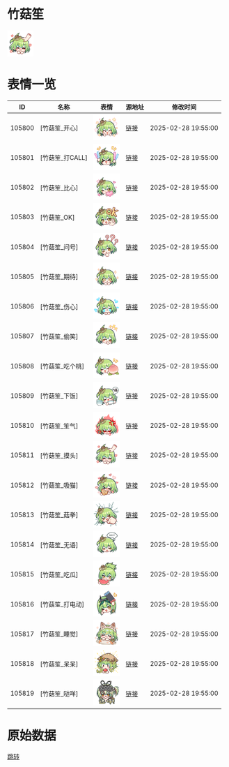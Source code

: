 # 竹菇笙

<img src="./cover.png" height="60" alt="cover" />

# 表情一览

|ID|名称|表情|源地址|修改时间|
|----|----|----|----|----|
|105800|[竹菇笙_开心]|<img src="./pic/105800_%5B竹菇笙_开心%5D.png" height="60" alt="开心"/>|[链接](https://i0.hdslb.com/bfs/garb/3a574c33f734743f2d6daf605eeb551130aba09e.png)|2025-02-28 19:55:00|
|105801|[竹菇笙_打CALL]|<img src="./pic/105801_%5B竹菇笙_打CALL%5D.png" height="60" alt="打CALL"/>|[链接](https://i0.hdslb.com/bfs/garb/4455ad4579a626f72e93ce5cc5a0efb2c85da951.png)|2025-02-28 19:55:00|
|105802|[竹菇笙_比心]|<img src="./pic/105802_%5B竹菇笙_比心%5D.png" height="60" alt="比心"/>|[链接](https://i0.hdslb.com/bfs/garb/04546e5952d599918dbcbe9a6eed10f7c8dc28c8.png)|2025-02-28 19:55:00|
|105803|[竹菇笙_OK]|<img src="./pic/105803_%5B竹菇笙_OK%5D.png" height="60" alt="OK"/>|[链接](https://i0.hdslb.com/bfs/garb/2aeb30abfdd6eb1dcd405b6f16e6675c02d058c5.png)|2025-02-28 19:55:00|
|105804|[竹菇笙_问号]|<img src="./pic/105804_%5B竹菇笙_问号%5D.png" height="60" alt="问号"/>|[链接](https://i0.hdslb.com/bfs/garb/1613a9168d13884d75839c8b8b9d513f8f1d08e4.png)|2025-02-28 19:55:00|
|105805|[竹菇笙_期待]|<img src="./pic/105805_%5B竹菇笙_期待%5D.png" height="60" alt="期待"/>|[链接](https://i0.hdslb.com/bfs/garb/d15c0cea8f0e4ecab8cc5bb3e45f45d9e7c76c43.png)|2025-02-28 19:55:00|
|105806|[竹菇笙_伤心]|<img src="./pic/105806_%5B竹菇笙_伤心%5D.png" height="60" alt="伤心"/>|[链接](https://i0.hdslb.com/bfs/garb/4a123347a3e54d4b332770b6c23aa092242d0d17.png)|2025-02-28 19:55:00|
|105807|[竹菇笙_偷笑]|<img src="./pic/105807_%5B竹菇笙_偷笑%5D.png" height="60" alt="偷笑"/>|[链接](https://i0.hdslb.com/bfs/garb/347d031cb9d03984c00b1cb6a9910c073b4e7ef5.png)|2025-02-28 19:55:00|
|105808|[竹菇笙_吃个桃]|<img src="./pic/105808_%5B竹菇笙_吃个桃%5D.png" height="60" alt="吃个桃"/>|[链接](https://i0.hdslb.com/bfs/garb/293d0132b6fb579dde5bba82d2fc358beba556da.png)|2025-02-28 19:55:00|
|105809|[竹菇笙_下饭]|<img src="./pic/105809_%5B竹菇笙_下饭%5D.png" height="60" alt="下饭"/>|[链接](https://i0.hdslb.com/bfs/garb/841d0bc0b1b0de21c5c53ad05772d84d15cbee83.png)|2025-02-28 19:55:00|
|105810|[竹菇笙_笙气]|<img src="./pic/105810_%5B竹菇笙_笙气%5D.png" height="60" alt="笙气"/>|[链接](https://i0.hdslb.com/bfs/garb/c26047ae3f1b06269d62acd0f6e86ee1bd30cf51.png)|2025-02-28 19:55:00|
|105811|[竹菇笙_摸头]|<img src="./pic/105811_%5B竹菇笙_摸头%5D.png" height="60" alt="摸头"/>|[链接](https://i0.hdslb.com/bfs/garb/4f84b5e76139c76781cf7e5d9f79f916d4a2d884.png)|2025-02-28 19:55:00|
|105812|[竹菇笙_吸猫]|<img src="./pic/105812_%5B竹菇笙_吸猫%5D.png" height="60" alt="吸猫"/>|[链接](https://i0.hdslb.com/bfs/garb/da60de40eab2310272ca49b172cbf22e8d36b4e6.png)|2025-02-28 19:55:00|
|105813|[竹菇笙_菇拳]|<img src="./pic/105813_%5B竹菇笙_菇拳%5D.png" height="60" alt="菇拳"/>|[链接](https://i0.hdslb.com/bfs/garb/e560ac7964331f3878eea656f6d1ae131b8b6328.png)|2025-02-28 19:55:00|
|105814|[竹菇笙_无语]|<img src="./pic/105814_%5B竹菇笙_无语%5D.png" height="60" alt="无语"/>|[链接](https://i0.hdslb.com/bfs/garb/43bb4a8397f1492df20b5f216e0da5790aaddc2d.png)|2025-02-28 19:55:00|
|105815|[竹菇笙_吃瓜]|<img src="./pic/105815_%5B竹菇笙_吃瓜%5D.png" height="60" alt="吃瓜"/>|[链接](https://i0.hdslb.com/bfs/garb/b64ce69d46c7897b57bac3ed4966d9ab88c73311.png)|2025-02-28 19:55:00|
|105816|[竹菇笙_打电动]|<img src="./pic/105816_%5B竹菇笙_打电动%5D.png" height="60" alt="打电动"/>|[链接](https://i0.hdslb.com/bfs/garb/4b1deacceaa0cc3d02ef6a0cdb30236a0e16f9af.png)|2025-02-28 19:55:00|
|105817|[竹菇笙_睡觉]|<img src="./pic/105817_%5B竹菇笙_睡觉%5D.png" height="60" alt="睡觉"/>|[链接](https://i0.hdslb.com/bfs/garb/d85a0ad89b32158b414d261a5317d8a63f70c1d9.png)|2025-02-28 19:55:00|
|105818|[竹菇笙_呆呆]|<img src="./pic/105818_%5B竹菇笙_呆呆%5D.png" height="60" alt="呆呆"/>|[链接](https://i0.hdslb.com/bfs/garb/63e8dcaaebf407bde385cb2bc849c4cbd2e4e213.png)|2025-02-28 19:55:00|
|105819|[竹菇笙_哒咩]|<img src="./pic/105819_%5B竹菇笙_哒咩%5D.png" height="60" alt="哒咩"/>|[链接](https://i0.hdslb.com/bfs/garb/59a73dd3a4af2c3caca61d45a76cd20c215ce710.png)|2025-02-28 19:55:00|

# 原始数据

[跳转](./raw.json)

